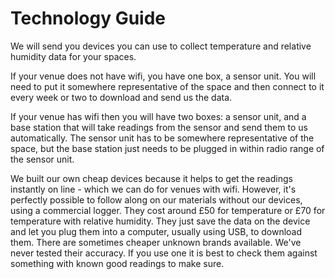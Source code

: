 # Technology Guide

We will send you devices you can use to collect temperature and relative humidity data for your spaces.  

If your venue does not have wifi, you have one box, a sensor unit.  You will need to put it somewhere representative of the space and then connect to it every week or two to download and send us the data.

If your venue has wifi then you will have two boxes:  a sensor unit, and a base station that will take readings from the sensor and send them to us automatically.  The sensor unit has to be somewhere representative of the space, but the base station just needs to be plugged in within radio range of the sensor unit.

<!-- :TODO: add pictures of the two versions, or at least one, to break this up -->

We built our own cheap devices because it helps to get the readings instantly on line - which we can do for venues with wifi. However, it's perfectly possible to follow along on our materials without our devices, using a commercial logger.  They cost around £50 for temperature or £70 for temperature with relative humidity.  They just save the data on the device and let you plug them into a computer, usually using USB, to download them. There are sometimes cheaper unknown brands available.  We've never tested their accuracy.   If you use one it is best to check them against something with known good readings to make sure.

